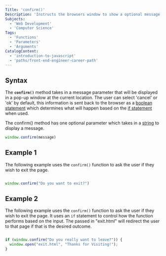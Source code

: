 ```yaml
---
Title: 'confirm()'
Description: 'Instructs the browsers window to show a optional message, the user then must confirm or cancel the message'
Subjects:
  - 'Web Development'
  - 'Computer Science'
Tags:
  - 'Functions'
  - 'Parameters'
  - 'Arguments'
CatalogContent:
  - 'introduction-to-javascript'
  - 'paths/front-end-engineer-career-path'
---
```



## Syntax

The **`confirm()`** method takes in a message parameter that will be displayed in a pop-up window at the current location. The user can select 'cancel' or 'ok' by default, this information is sent back to the browser as a [boolean statement](https://www.codecademy.com/resources/docs/general/data-types/boolean) which determines what will happen based on the [if statement](https://www.codecademy.com/resources/docs/javascript/conditionals) when used.

The confirm() method has one optional parameter which takes in a [string](https://www.codecademy.com/resources/docs/general/data-types/string) to display a message.

```js
window.confirm(message)
```

## Example 1

The following example uses the `confirm()` function to ask the user if they wish to exit the page.

```js

window.confirm("Do you want to exit?")

```

## Example 2

The following example uses the `confirm()` function to ask the user if they wish to exit the page. It uses an `if` statement to control how the function performs based on the input. The passed in "exit.html" will redirect the user to that page if that is the desired outcome.

```js

if (window.confirm("Do you really want to leave?")) {
  window.open("exit.html", "Thanks for Visiting!");
}

```
